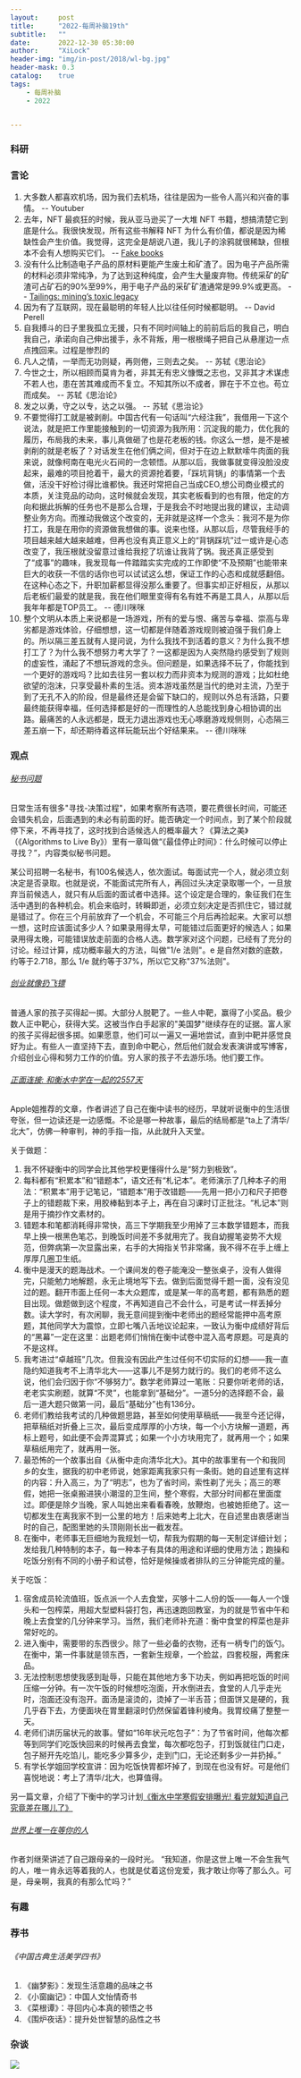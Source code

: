 ```yaml
---
layout:     post
title:      "2022-每周补脑19th"
subtitle:   ""
date:       2022-12-30 05:30:00
author:     "XiLock"
header-img: "img/in-post/2018/wl-bg.jpg"
header-mask: 0.3
catalog:    true
tags:
    - 每周补脑
    - 2022


---
```


### 科研

### 言论
1. 大多数人都喜欢机场，因为我们去机场，往往是因为一些令人高兴和兴奋的事情。 -- Youtuber
1. 去年，NFT 最疯狂的时候，我从亚马逊买了一大堆 NFT 书籍，想搞清楚它到底是什么。我很快发现，所有这些书解释 NFT 为什么有价值，都说是因为稀缺性会产生价值。我觉得，这完全是胡说八道，我儿子的涂鸦就很稀缺，但根本不会有人想购买它们。 -- [Fake books](https://lcamtuf.substack.com/p/fake-books)
1. 没有什么比制造电子产品的原材料更能产生废土和矿渣了。因为电子产品所需的材料必须非常纯净，为了达到这种纯度，会产生大量废弃物。传统采矿的矿渣可占矿石的90%至99%，用于电子产品的采矿矿渣通常是99.9%或更高。 -- [Tailings: mining’s toxic legacy](https://gerrymcgovern.com/tailings-minings-toxic-legacy/)
1. 因为有了互联网，现在最聪明的年轻人比以往任何时候都聪明。 -- David Perell
1. 自我搏斗的日子里我孤立无援，只有不同时间轴上的前前后后的我自己，明白我自己，承诺向自己伸出援手，永不背叛，用一根根绳子把自己从悬崖边一点点拽回来。过程是惨烈的
1. 凡人之情，一举而无功则疑，再则倦，三则去之矣。  -- 苏轼《思治论》
1. 今世之士，所以相顾而莫肯为者，非其无有忠义慷慨之志也，又非其才术谋虑不若人也，患在苦其难成而不复立。不知其所以不成者，罪在于不立也。苟立而成矣。  -- 苏轼《思治论》
1. 发之以勇，守之以专，达之以强。  -- 苏轼《思治论》
1. 不要觉得打工就是被剥削。中国古代有一句话叫“六经注我”，我借用一下这个说法，就是把工作里能接触到的一切资源为我所用：沉淀我的能力，优化我的履历，布局我的未来，事儿真做砸了也是花老板的钱。你这么一想，是不是被剥削的就是老板了？对话发生在他们俩之间，但对于在边上默默嗦牛肉面的我来说，就像柯南在电光火石间的一念顿悟。从那以后，我做事就变得没脸没皮起来，最难的项目抢着干，最大的资源抢着要，「踩坑背锅」的事情第一个去做，活没干好检讨得比谁都快。我还时常把自己当成CEO,想公司商业模式的本质，关注竞品的动向，这时候就会发现，其实老板看到的也有限，他定的方向和据此拆解的任务也不是那么合理，于是我会不时地提出我的建议，主动调整业务方向。而推动我做这个改变的，无非就是这样一个念头：我河不是为你打工，我是在用你的资源做我想做的事。说来也怪，从那以后，尽管我经手的项目越来越大越来越难，但再也没有真正意义上的“背锅踩坑”过一或许是心态改变了，我压根就没留意过谁给我挖了坑谁让我背了锅。我还真正感受到了“成事”的趣味，我发现每一件踏踏实实完成的工作即使“不及预期”也能带来巨大的收获一不信的话你也可以试试这么想，保证工作的心态和成就感翻倍。在这种心态之下，升职加薪都显得没那么重要了。但事实却正好相反，从那以后老板们最爱的就是我，我在他们眼里变得有名有姓不再是工具人，从那以后我年年都是TOP员工。 -- 德川咪咪
1. 整个文明从本质上来说都是一场游戏，所有的爱与恨、痛苦与幸福、崇高与卑劣都是游戏体验，仔细想想，这一切都是伴随着游戏规则被迫强于我们身上的。所以隔三差五就有人提问说，为什么我找不到活着的意义？为什么我不想打工了？为什么我不想努力考大学了？一这都是因为人突然隐约感受到了规则的虚妄性，涌起了不想玩游戏的念头。但问题是，如果选择不玩了，你能找到一个更好的游戏吗？比如去往另一套以权力而非资本为规测的游戏；比如杜绝欲望的泡沫，只享受最朴素的生活。资本游戏虽然是当代的绝对主流，乃至于到了无孔不入的阶段，但是最终还是会留下缺口的，规则以外总有活路，只要最终能获得幸福，任何选择都是好的一而理性的人总能找到身心相协调的出路。最痛苦的人永远都是，既无力退出游戏也无心啄磨游戏规侧则，心态隔三差五崩一下，却还期待着这样玩能玩出个好结果来。 -- 德川咪咪

### 观点
###### [秘书问题](https://en.wikipedia.org/wiki/Secretary_problem)
日常生活有很多"寻找-决策过程"，如果考察所有选项，要花费很长时间，可能还会错失机会，后面遇到的未必有前面的好。能否确定一个时间点，到了某个阶段就停下来，不再寻找了，这时找到合适候选人的概率最大？《算法之美》（《Algorithms to Live By》）里有一章叫做“《最佳停止时间》：什么时候可以停止寻找？”，内容类似秘书问题。

某公司招聘一名秘书，有100名候选人，依次面试。每面试完一个人，就必须立刻决定是否录取。也就是说，不能面试完所有人，再回过头决定录取哪一个，一旦放弃当前候选人，就只有从后面的面试者中选择。这个设定是合理的，象征我们在生活中遇到的各种机会。机会来临时，转瞬即逝，必须立刻决定是否抓住它，错过就是错过了。你在三个月前放弃了一个机会，不可能三个月后再捡起来。大家可以想一想，这时应该面试多少人？如果录用得太早，可能错过后面更好的候选人；如果录用得太晚，可能错误放走前面的合格人选。数学家对这个问题，已经有了充分的讨论。经过计算，成功概率最大的方法，叫做"1/e 法则"。e 是自然对数的底数，约等于2.718，那么 1/e 就约等于37%，所以它又称"37%法则"。
###### [创业就像扔飞镖](https://news.ycombinator.com/item?id=15659076)
普通人家的孩子买得起一掷。大部分人脱靶了。一些人中靶，赢得了小奖品。极少数人正中靶心，获得大奖。这被当作白手起家的"美国梦"继续存在的证据。富人家的孩子买得起很多掷。如果愿意，他们可以一遍又一遍地尝试，直到中靶并感觉良好为止。有些人一直坚持下去，直到命中靶心，然后他们就会发表演讲或写博客，介绍创业心得和努力工作的价值。穷人家的孩子不去游乐场。他们要工作。
###### [正面连接: 和衡水中学在一起的2557天](https://mp.weixin.qq.com/s/xJw7gmhw9PjUA7xbVoUTQA)
Apple姐推荐的文章，作者讲述了自己在衡中读书的经历，早就听说衡中的生活很夸张，但一边读还是一边感慨。不论是哪一种故事，最后的结局都是“ta上了清华/北大”，仿佛一种审判，神的手指一指，从此就升入天堂。

关于做题：
1. 我不怀疑衡中的同学会比其他学校更懂得什么是“努力到极致”。
1. 每科都有“积累本”和“错题本”，语文还有“札记本”。老师演示了几种本子的用法：“积累本”用于记笔记，“错题本”用于改错题——先用一把小刀和尺子把卷子上的错题裁下来，用胶棒黏到本子上，再在自习课时订正批注。“札记本”则是用于摘抄作文素材的。
1. 错题本和笔都消耗得非常快，高三下学期我至少用掉了三本数学错题本，而我早上换一根黑色笔芯，到晚饭时间差不多就用完了。我自幼握笔姿势不大规范，但弊病第一次显露出来，右手的大拇指关节非常痛，我不得不在手上缠上厚厚几圈卫生纸。
1. 衡中是漫天的题海战术。一个课间发的卷子能淹没一整张桌子，没有人做得完，只能勉力地解题，永无止境地写下去。做到后面觉得千题一面，没有没见过的题。翻开市面上任何一本大众题库，或是某一年的高考题，都有熟悉的题目出现。做题做到这个程度，不再知道自己不会什么，可是考试一样丢掉分数。读大学时，有次闲聊，我无意间提到衡中老师出的题经常能押中高考原题，其他同学大为震惊，立即七嘴八舌地议论起来，一致认为衡中成绩好背后的“黑幕”一定在这里：出题老师们悄悄在衡中试卷中混入高考原题。可是真的不是这样。
1. 我考进过“卓越班”几次。但我没有因此产生过任何不切实际的幻想——我一直隐约知道我考不上清华北大——这事儿不是努力就行的。我们的老师不这么说，他们会归因于你“不够努力”。数学老师算过一笔账：只要你听老师的话，老老实实刷题，就算“不灵”，也能拿到“基础分”。一道5分的选择题不会，最后一道大题只做第一问，最后“基础分”也有136分。
1. 老师们教给我考试的几种做题思路，甚至如何使用草稿纸——我至今还记得，把草稿纸对折叠上三次，最后变成厚厚的小方块，每一个小方块解一道题，再标上题号，如此便不会弄混算式；如果一个小方块用完了，就再用一个；如果草稿纸用完了，就再用一张。
1. 最恐怖的一个故事出自《从衡中走向清华北大》。其中的故事里有一个和我同乡的女生，据我的初中老师说，她家距离我家只有一条街。她的自述里有这样的内容：升入高三，为了“明志”，也为了省时间，索性剃了光头；高三的寒假，她把一张桌搬进狭小潮湿的卫生间，整个寒假，大部分时间都在里面度过。即便是除夕当晚，家人叫她出来看看春晚，放鞭炮，也被她拒绝了。这一切都发生在离我家不到一公里的地方！后来她考上北大，在自述里由衷感谢当时的自己，配图里她的头顶刚刚长出一截发茬。
1. 在衡中，老师事无巨细地为我规划一切，帮我为假期的每一天制定详细计划；发给我几种特制的本子，每一种本子有具体的用途和详细的使用方法；跑操和吃饭分别有不同的小册子和试卷，恰好是候操或者排队的三分钟能完成的量。

关于吃饭：
1. 宿舍成员轮流值班，饭点派一个人去食堂，买够十二人份的饭——每人一个馒头和一包榨菜，用超大型塑料袋打包，再迅速跑回教室，为的就是节省中午和晚上去食堂的几分钟来学习。当然，我们老师补充道：衡中食堂的榨菜也是非常好吃的。
1. 进入衡中，需要带的东西很少。除了一些必备的衣物，还有一柄专门的饭勺。在衡中，第一件事就是领东西，一套新生规章，一个脸盆，四套校服，两套床品。
1. 无法控制思想使我感到耻辱，只能在其他地方多下功夫，例如再把吃饭的时间压缩一分钟。有一次午饭的时候想吃泡面，开水倒进去，食堂的人几乎走光时，泡面还没有泡开。面汤是滚烫的，烫掉了一半舌苔；但面饼又是硬的，我几乎吞下去，方便面块在胃里翻滚时仍然保留着锋利棱角。我胃绞痛了整整一天。
1. 老师们讲历届状元的故事。譬如“16年状元吃包子”：为了节省时间，他每次都等到同学们吃饭快回来的时候再去食堂，每次都吃包子，打到饭就往门口走，包子掰开先吃馅儿，能吃多少算多少，走到门口，无论还剩多少一并扔掉。”
1. 有学长学姐回学校宣讲：因为吃饭快胃都坏掉了，到现在也没有好。可是他们喜悦地说：考上了清华/北大，也算值得。

另一篇文章，介绍了下衡中的学习计划[《衡水中学寒假安排曝光! 看完就知道自己究竟差在哪儿了》](https://mp.weixin.qq.com/s/FDtoUgs3llmmD_uwH1ZDrA)

###### [世界上唯一在等你的人](https://mp.weixin.qq.com/s/k964YLJVe5qOGnsUds8Npw)
作者刘继荣讲述了自己跟母亲的一段时光。
“我知道，你是这世上唯一不会生我气的人，唯一肯永远等着我的人，也就是仗着这份宠爱，我才敢让你等了那么久。可是，母亲啊，我真的有那么忙吗？”

### 有趣

### 荐书
###### 《中国古典生活美学四书》
1. 《幽梦影》：发现生活意趣的品味之书
1. 《小窗幽记》：中国人文怡情奇书
1. 《菜根谭》：寻回内心本真的顿悟之书
1. 《围炉夜话》：提升处世智慧的品性之书


### 杂谈

![](/img/wc-tail.GIF)
